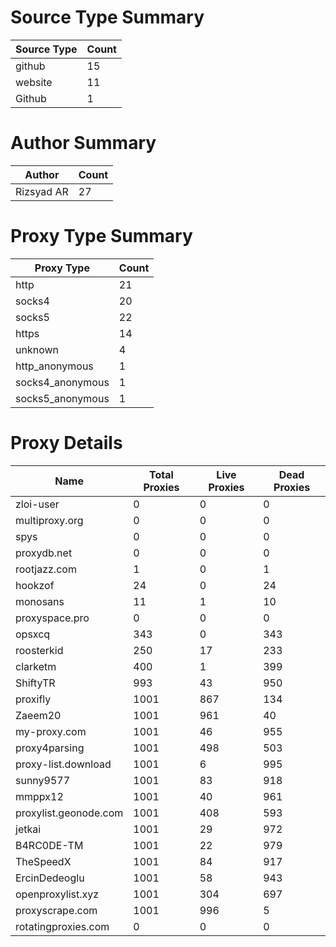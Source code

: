 # Source Type Summary

| Source Type | Count |
|-------------|-------|
| github | 15 |
| website | 11 |
| Github | 1 |


# Author Summary

| Author | Count |
|--------|-------|
| Rizsyad AR | 27 |


# Proxy Type Summary

| Proxy Type | Count |
|------------|-------|
| http | 21 |
| socks4 | 20 |
| socks5 | 22 |
| https | 14 |
| unknown | 4 |
| http_anonymous | 1 |
| socks4_anonymous | 1 |
| socks5_anonymous | 1 |


# Proxy Details

| Name | Total Proxies | Live Proxies | Dead Proxies |
|------|---------------|--------------|---------------|
| zloi-user | 0 | 0 | 0 |
| multiproxy.org | 0 | 0 | 0 |
| spys | 0 | 0 | 0 |
| proxydb.net | 0 | 0 | 0 |
| rootjazz.com | 1 | 0 | 1 |
| hookzof | 24 | 0 | 24 |
| monosans | 11 | 1 | 10 |
| proxyspace.pro | 0 | 0 | 0 |
| opsxcq | 343 | 0 | 343 |
| roosterkid | 250 | 17 | 233 |
| clarketm | 400 | 1 | 399 |
| ShiftyTR | 993 | 43 | 950 |
| proxifly | 1001 | 867 | 134 |
| Zaeem20 | 1001 | 961 | 40 |
| my-proxy.com | 1001 | 46 | 955 |
| proxy4parsing | 1001 | 498 | 503 |
| proxy-list.download | 1001 | 6 | 995 |
| sunny9577 | 1001 | 83 | 918 |
| mmppx12 | 1001 | 40 | 961 |
| proxylist.geonode.com | 1001 | 408 | 593 |
| jetkai | 1001 | 29 | 972 |
| B4RC0DE-TM | 1001 | 22 | 979 |
| TheSpeedX | 1001 | 84 | 917 |
| ErcinDedeoglu | 1001 | 58 | 943 |
| openproxylist.xyz | 1001 | 304 | 697 |
| proxyscrape.com | 1001 | 996 | 5 |
| rotatingproxies.com | 0 | 0 | 0 |
